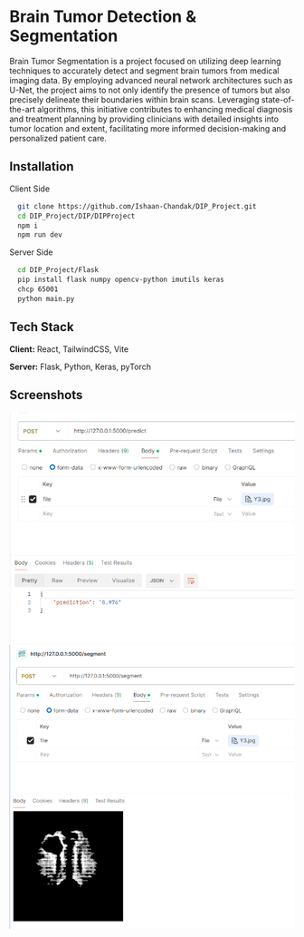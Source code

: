 
# Brain Tumor Detection & Segmentation

Brain Tumor Segmentation is a project focused on utilizing deep learning techniques to accurately detect and segment brain tumors from medical imaging data. By employing advanced neural network architectures such as U-Net, the project aims to not only identify the presence of tumors but also precisely delineate their boundaries within brain scans. Leveraging state-of-the-art algorithms, this initiative contributes to enhancing medical diagnosis and treatment planning by providing clinicians with detailed insights into tumor location and extent, facilitating more informed decision-making and personalized patient care.


## Installation

Client Side 
```bash
  git clone https://github.com/Ishaan-Chandak/DIP_Project.git
  cd DIP_Project/DIP/DIPProject
  npm i
  npm run dev
```
    
Server Side 
```bash
  cd DIP_Project/Flask
  pip install flask numpy opencv-python imutils keras
  chcp 65001
  python main.py
```
## Tech Stack

**Client:** React, TailwindCSS, Vite

**Server:** Flask, Python, Keras, pyTorch


## Screenshots

![ss1](https://raw.githubusercontent.com/Ishaan-Chandak/DIP_Project/main/server1.png)
![ss2](https://raw.githubusercontent.com/Ishaan-Chandak/DIP_Project/main/server2.png)


